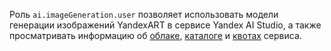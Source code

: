 Роль `ai.imageGeneration.user` позволяет использовать модели генерации изображений YandexART в сервисе Yandex AI Studio, а также просматривать информацию об [облаке](../../../resource-manager/concepts/resources-hierarchy.md#cloud), [каталоге](../../../resource-manager/concepts/resources-hierarchy.md#folder) и [квотах](../../../ai-studio/concepts/limits.md#yandexgpt-quotas) сервиса.
